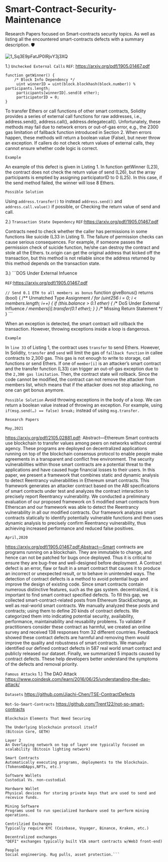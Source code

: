 # Smart-Contract-Security-Maintenance
Research Papers focused on Smart-contracts security topics. As well as listing all the encountered smart-contracts defects with a summary description. 🛡️


![1_Sq3E9pFatJP0IRjvY3j3XQ](https://user-images.githubusercontent.com/59753390/136479198-dc493cc0-5de5-4014-baca-9424353be037.jpg)



1.) ```Unchecked External Calls```
```REF```: https://arxiv.org/pdf/1905.01467.pdf

```// Choose a member to be the winner
function getWinner() {
    /* Block Info Dependency */
     uint winnerID = uint(block.blockhash(block.number)) % participants.length;
     participants[winnerID].send(8 ether);
     participatorID = 0;
}
```
To transfer Ethers or call functions of other smart contracts, Solidity provides a series of external call functions for raw addresses, i.e., address.send(), address.call(), address.delegatecall(). Unfortunately, these methods may fail due to network errors or out-of-gas error, e.g., the 2300 gas limitation of fallback function introduced in Section 2. When errors happen, these methods will return a boolean value (False), but never throw an exception. If callers do not check return values of external calls, they cannot ensure whether code logic is correct.

```Example```

An example of this defect is given in Listing 1. In function getWinner (L23), the contract does not check the return value of send (L26), but the array participants is emptied by assigning participatorID to 0 (L25). In this case, if the send method failed, the winner will lose 8 Ethers.

```Possible Solution```

Using ```address.transfer()``` to instead ```address.send()``` and ```address.call.value()``` if possible, or Checking the return value of send and call. 

2.) ```Transaction State Dependency```
```REF```:https://arxiv.org/pdf/1905.01467.pdf

Contracts need to check whether the caller has permissions in some functions like suicide (L33 in Listing 1). The failure of permission checks can cause serious consequences. For example, if someone passes the permission check of suicide function, he/she can destroy the contract and stole all the Ethers. tx.origin can get the original address that kicked off the transaction, but this method is not reliable since the address returned by this method depends on the transaction state.

3.) ```DOS Under External Infuence

```REF```:https://arxiv.org/pdf/1905.01467.pdf 

```// Send 0.1 ETH to all members as bonus```
function giveBonus() returns (bool) {
    /** Unmatched Type Assignment */
    for (uint256 i = 0; i < members.length; i++) {
        if (this.balance > 0.1 ether) {
            /** DoS Under External Influence */
            members[i].transfer(0.1 ether);
        }
    }
    /** Missing Return Statement */
} ```

When an exception is detected, the smart contract will rollback the transaction. However, throwing exceptions inside a loop is dangerous.

```Example```

In ```line 33``` of Listing 1, the contract uses ```transfer``` to send Ethers. However, In Solidity, ```transfer``` and ```send``` will limit the gas of ```fallback function``` in callee contracts to 2,300 gas. This gas is not enough to write to storage, call functions or send Ethers. If one of ```member[i]``` is an attacker’s smart contract and the transfer function (L33) can trigger an out-of-gas exception due to the ```2,300 gas limitation```. Then, the contract state will rollback. Since the code cannot be modified, the contract can not remove the attacker from members list, which means that if the attacker does not stop attacking, no one can get bonus anymore.

```Possible Solution```
Avoid throwing exceptions in the body of a loop. We can return a boolean value instead of throwing an exception. For example, using ```if(msg.send(…​) == false) break;``` instead of using ```msg.transfer.```

```Research Papers```

```May,2021```

https://arxiv.org/pdf/2105.02881.pdf: Abstract—Ethereum Smart contracts use blockchain to transfer values among peers on networks without central agency. These programs are deployed on decentralized applications running on top of the blockchain consensus protocol to enable people make agreements in a transparent and conflict free environment. The security vulnerabilities within those smart contracts are a potential threat to the applications and have caused huge financial losses to their users. In this paper, we present a framework that combines static and dynamic analysis to detect Reentrancy vulnerabilities in Ethereum smart contracts. This framework generates an attacker contract based on the ABI specifications of smart contracts under test and analyzes the contract interaction to precisely report Reentrancy vulnerability. We conducted a preliminary evaluation of our proposed framework on 5 modified smart contracts from Etherscan and our framework was able to detect the Reentrancy vulnerability in all our modified contracts. Our framework analyzes smart contracts statically to identify potentially vulnerable functions and then uses dynamic analysis to precisely confirm Reentrancy vulnerability, thus achieving increased performance and reduced false positives.

```April,2020```

https://arxiv.org/pdf/1905.01467.pdf:Abstract—Smart contracts are programs running on a blockchain. They are immutable to change, and hence can not be patched for bugs once deployed. Thus it is critical to ensure they are bug-free and well-designed before deployment. A Contract defect is an error, flaw or fault in a smart contract that causes it to produce an incorrect or unexpected result, or to behave in unintended ways. The detection of contract defects is a method to avoid potential bugs and improve the design of existing code. Since smart contracts contain numerous distinctive features, such as the gas system. decentralized, it is important to find smart contract specified defects. To fill this gap, we collected smart-contract-related posts from Ethereum StackExchange, as well as real-world smart contracts. We manually analyzed these posts and contracts; using them to define 20 kinds of contract defects. We categorized them into indicating potential security, availability, performance, maintainability and reusability problems. To validate if practitioners consider these contract as harmful, we created an online survey and received 138 responses from 32 different countries. Feedback showed these contract defects are harmful and removing them would improve the quality and robustness of smart contracts. We manually identified our defined contract defects in 587 real world smart contract and publicly released our dataset. Finally, we summarized 5 impacts caused by contract defects. These help developers better understand the symptoms of the defects and removal priority.

```Famous Attacks```
1.) The DAO Attack
https://www.coindesk.com/learn/2016/06/25/understanding-the-dao-attack/

```Datasets```
https://github.com/Jiachi-Chen/TSE-ContractDefects 


```Not-So-Smart-Contracts```
https://github.com/Trent122/not-so-smart-contracts

```Blockchain Elements That Need Securing``` 

```Layer 1 
The Underlying blockchain protocol itself 
(Bitcoin Core, GETH)

Layer 2 
An Overlaying network on top of layer one typically focused on scalability (Bitcoin lighting network)

Smart Contracts 
Automatically executing programs, deployments to the blockchain. (TokensmDApps,NFTs, etc.) 

Software Wallets
Custodial Vs. non-custodial

Hardware Wallet
Physical devices for storing private keys that are used to send and recevice funds.

Mining Software 
Programs used to run specialized hardware used to perform mining operations.

Centrilzied Exchanges 
Typically require KYC (Coinbase, Voyager, Binance, Kraken, etc.)

Decentralized exchanges 
"DEFI" exchanges typically built VIA smart contracts w/Web3 front-end)

People 
Social engineering. Rug pulls, asset protection.```
